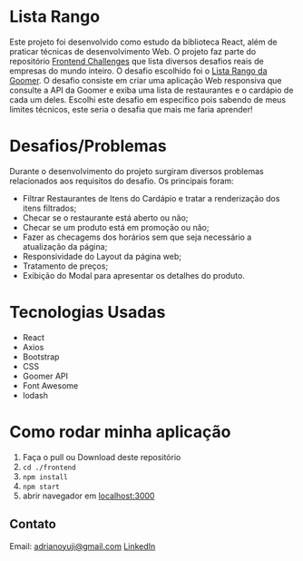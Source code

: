 # Lista Rango
Este projeto foi desenvolvido como estudo da biblioteca React, além de praticar técnicas de desenvolvimento Web.
O projeto faz parte do repositório [Frontend Challenges](https://github.com/felipefialho/frontend-challenges) que lista diversos desafios reais de empresas do mundo inteiro.
O desafio escolhido foi o [Lista Rango da Goomer](https://github.com/goomerdev/job-dev-frontend-interview).
O desafio consiste em criar uma aplicação Web responsiva que consulte a API da Goomer e exiba uma lista de restaurantes e o cardápio de cada um deles.
Escolhi este desafio em especifico pois sabendo de meus limites técnicos, este seria o desafia que mais me faria aprender!

# Desafios/Problemas
Durante o desenvolvimento do projeto surgiram diversos problemas relacionados aos requisitos do desafio. Os principais foram:
* Filtrar Restaurantes de Itens do Cardápio e tratar a renderização dos itens filtrados;
* Checar se o restaurante está aberto ou não;
* Checar se um produto está em promoção ou não;
* Fazer as checagems dos horários sem que seja necessário a atualização da página;
* Responsividade do Layout da página web;
* Tratamento de preços;
* Exibição do Modal para apresentar os detalhes do produto.

# Tecnologias Usadas
* React
* Axios
* Bootstrap
* CSS
* Goomer API
* Font Awesome
* lodash

# Como rodar minha aplicação
1. Faça o pull ou Download deste repositório
2. `cd ./frontend`
3. `npm install`
4. `npm start`
5. abrir navegador em [localhost:3000](http://localhost:3000/)

## Contato
Email: adrianoyuji@gmail.com
[LinkedIn](https://www.linkedin.com/in/adriano-yuji-sato-de-vasconcelos-034b09191/)
